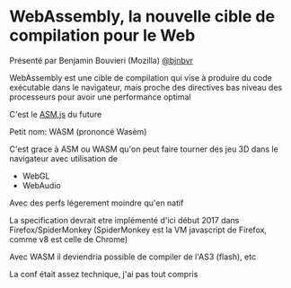 # WebAssembly, la nouvelle cible de compilation pour le Web

Présenté par Benjamin Bouvieri (Mozilla) [@bjnbvr](https://twitter.com/bnjbvr)

WebAssembly est une cible de compilation qui vise à produire du code exécutable dans le navigateur, mais proche des directives bas niveau des processeurs
pour avoir une performance optimal

C'est le [ASM.js](http://asmjs.org/) du future

Petit nom: WASM (prononcé Wasèm)

C'est grace à ASM ou WASM qu'on peut faire tourner des jeu 3D dans le navigateur avec utilisation de
  * WebGL
  * WebAudio

Avec des perfs légerement moindre qu'en natif

La specification devrait etre implémenté d'ici début 2017 dans Firefox/SpiderMonkey (SpiderMonkey est la VM javascript de Firefox, comme v8 est celle de Chrome)

Avec WASM il deviendria possible de compiler de l'AS3 (flash), etc

La conf était assez technique, j'ai pas tout compris
